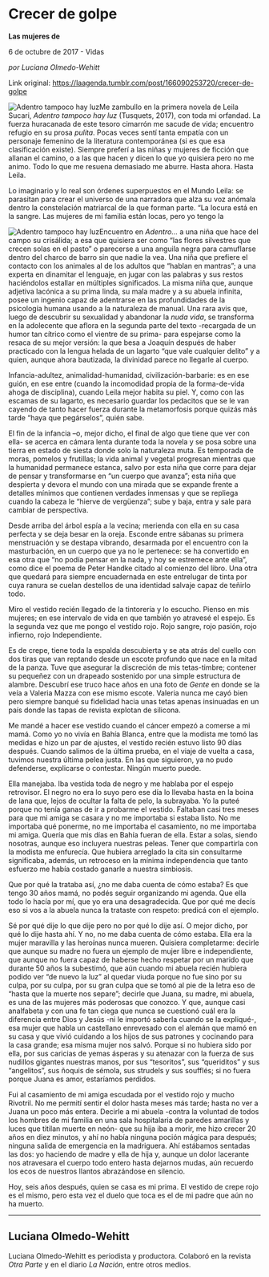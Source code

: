 # Crecer de golpe

**Las mujeres de**

6 de octubre de 2017 - Vidas

_por Luciana Olmedo-Wehitt_

Link original: https://laagenda.tumblr.com/post/166090253720/crecer-de-golpe

![Adentro tampoco hay luz](https://64.media.tumblr.com/50008b6a69a45e2499a49f361e524aeb/tumblr_inline_pk0a6xCl3e1t6q87u_500.jpg)Me zambullo en la primera novela de Leila Sucari, *Adentro tampoco hay luz* (Tusquets, 2017), con toda mi orfandad. La fuerza huracanada de este tesoro cimarrón me sacude de vida; encuentro refugio en su prosa *pulita*. Pocas veces sentí tanta empatía con un personaje femenino de la literatura contemporánea (si es que esa clasificación existe). Siempre preferí a las niñas y mujeres de ficción que allanan el camino, o a las que hacen y dicen lo que yo quisiera pero no me animo. Todo lo que me resuena demasiado me aburre. Hasta ahora. Hasta Leila. 

Lo imaginario y lo real son órdenes superpuestos en el Mundo Leila: se parasitan para crear el universo de una narradora que alza su voz anómala dentro la constelación matriarcal de la que forman parte. “La locura está en la sangre. Las mujeres de mi familia están locas, pero yo tengo la 


![Adentro tampoco hay luz](https://64.media.tumblr.com/3597dc6e3b67374d7fb093fa8d594a73/tumblr_inline_pk0a6xLCXL1t6q87u_400.jpg)Encuentro en *Adentro…* a una niña que hace del campo su crisálida; a esa que quisiera ser como “las flores silvestres que crecen solas en el pasto” o parecerse a una anguila negra para camuflarse dentro del charco de barro sin que nadie la vea. Una niña que prefiere el contacto con los animales al de los adultos que “hablan en mantras”; a una experta en dinamitar el lenguaje, en jugar con las palabras y sus restos haciéndolos estallar en múltiples significados. La misma niña que, aunque adjetiva lacónica a su prima linda, su mala madre y a su abuela infinita, posee un ingenio capaz de adentrarse en las profundidades de la psicología humana usando a la naturaleza de manual. Una rara avis que, luego de descubrir su sexualidad y abandonar la *nuda vida*, se transforma en la adolecente que aflora en la segunda parte del texto -recargada de un humor tan cítrico como el vientre de su prima- para espejarse como la resaca de su mejor versión: la que besa a Joaquín después de haber practicado con la lengua helada de un lagarto “que vale cualquier delito” y a quien, aunque ahora bautizada, la divinidad parece no llegarle al cuerpo.

Infancia-adultez, animalidad-humanidad, civilización-barbarie: es en ese guión, en ese entre (cuando la incomodidad propia de la forma-de-vida ahoga de disciplina), cuando Leila mejor habita su piel. Y, como con las escamas de su lagarto, es necesario guardar los pedacitos que se le van cayendo de tanto hacer fuerza durante la metamorfosis porque quizás más tarde “haya que pegárselos”, quién sabe. 

El fin de la infancia –o, mejor dicho, el final de algo que tiene que ver con ella- se acerca en cámara lenta durante toda la novela y se posa sobre una tierra en estado de siesta donde solo la naturaleza muta. Es temporada de moras, pomelos y frutillas; la vida animal y vegetal progresan mientras que la humanidad permanece estanca, salvo por esta niña que corre para dejar de pensar y transformarse en “un cuerpo que avanza”; esta niña que despierta y devora el mundo con una mirada que se expande frente a detalles mínimos que contienen verdades inmensas y que se repliega cuando la cabeza le “hierve de vergüenza”; sube y baja, entra y sale para cambiar de perspectiva.

Desde arriba del árbol espía a la vecina; merienda con ella en su casa perfecta y se deja besar en la oreja. Esconde entre sábanas su primera menstruación y se destapa vibrando, desarmada por el encuentro con la masturbación, en un cuerpo que ya no le pertenece: se ha convertido en esa otra que “no podía pensar en la nada, y hoy se estremece ante ella”, como dice el poema de Peter Handke citado al comienzo del libro. Una otra que quedará para siempre encuadernada en este entrelugar de tinta por cuya ranura se cuelan destellos de una identidad salvaje capaz de teñirlo todo.

Miro el vestido recién llegado de la tintorería y lo escucho. Pienso en mis mujeres; en ese intervalo de vida en que también yo atravesé el espejo. Es la segunda vez que me pongo el vestido rojo. Rojo sangre, rojo pasión, rojo infierno, rojo Independiente.

Es de crepe, tiene toda la espalda descubierta y se ata atrás del cuello con dos tiras que van reptando desde un escote profundo que nace en la mitad de la panza. Tuve que asegurar la discreción de mis tetas-timbre; contener su pequeñez con un drapeado sostenido por una simple estructura de alambre. Descubrí ese truco hace años en una foto de *Gente* en donde se la veía a Valeria Mazza con ese mismo escote. Valeria nunca me cayó bien pero siempre banqué su fidelidad hacia unas tetas apenas insinuadas en un país donde las tapas de revista explotan de silicona.

Me mandé a hacer ese vestido cuando el cáncer empezó a comerse a mi mamá. Como yo no vivía en Bahía Blanca, entre que la modista me tomó las medidas e hizo un par de ajustes, el vestido recién estuvo listo 90 días después. Cuando salimos de la última prueba, en el viaje de vuelta a casa, tuvimos nuestra última pelea justa. En las que siguieron, ya no pudo defenderse, explicarse o contestar. Ningún muerto puede.

Ella manejaba. Iba vestida toda de negro y me hablaba por el espejo retrovisor. El negro no era lo suyo pero ese día lo llevaba hasta en la boina de lana que, lejos de ocultar la falta de pelo, la subrayaba. Yo la puteé porque no tenía ganas de ir a probarme el vestido. Faltaban casi tres meses para que mi amiga se casara y no me importaba si estaba listo. No me importaba qué ponerme, no me importaba el casamiento, no me importaba mi amiga. Quería que mis días en Bahía fueran de ella. Estar a solas, siendo nosotras, aunque eso incluyera nuestras peleas. Tener que compartirla con la modista me enfurecía. Que hubiera arreglado la cita sin consultarme significaba, además, un retroceso en la mínima independencia que tanto esfuerzo me había costado ganarle a nuestra simbiosis.

Que por qué la trataba así, ¿no me daba cuenta de cómo estaba? Es que tengo 30 años mamá, no podés seguir organizando mi agenda. Que ella todo lo hacía por mí, que yo era una desagradecida. Que por qué me decís eso si vos a la abuela nunca la trataste con respeto: predicá con el ejemplo.

Sé por qué dije lo que dije pero no por qué lo dije así. O mejor dicho, por qué lo dije hasta ahí. Y no, no me daba cuenta de cómo estaba. Ella era la mujer maravilla y las heroínas nunca mueren. Quisiera completarme: decirle que aunque su madre no fuera un ejemplo de mujer libre e independiente, que aunque no fuera capaz de haberse hecho respetar por un marido que durante 50 años la subestimó, que aún cuando mi abuela recién hubiera podido ver “de nuevo la luz” al quedar viuda porque no fue sino por su culpa, por su culpa, por su gran culpa que se tomó al pie de la letra eso de “hasta que la muerte nos separe”; decirle que Juana, su madre, mi abuela, es una de las mujeres más poderosas que conozco. Y que, aunque casi analfabeta y con una fe tan ciega que nunca se cuestionó cuál era la diferencia entre Dios y Jesús -ni le importó saberla cuando se la expliqué-, esa mujer que habla un castellano enrevesado con el alemán que mamó en su casa y que vivió cuidando a los hijos de sus patrones y cocinando para la casa grande; esa misma mujer nos salvó. Porque si no hubiera sido por ella, por sus caricias de yemas ásperas y su atenazar con la fuerza de sus nudillos gigantes nuestras manos, por sus “tesoritos”, sus “queriditos” y sus “angelitos”, sus ñoquis de sémola, sus strudels y sus soufflés; si no fuera porque Juana es amor, estaríamos perdidos.

Fui al casamiento de mi amiga escudada por el vestido rojo y mucho Rivotril. No me permití sentir el dolor hasta meses más tarde; hasta no ver a Juana un poco más entera. Decirle a mi abuela -contra la voluntad de todos los hombres de mi familia en una sala hospitalaria de paredes amarillas y luces que titilan muerte en neón- que su hija iba a morir, me hizo crecer 20 años en diez minutos, y ahí no había ninguna poción mágica para después; ninguna salida de emergencia en la madriguera. Ahí estábamos sentadas las dos: yo haciendo de madre y ella de hija y, aunque un dolor lacerante nos atravesara el cuerpo todo entero hasta dejarnos mudas, aún recuerdo los ecos de nuestros llantos abrazándose en silencio.

Hoy, seis años después, quien se casa es mi prima. El vestido de crepe rojo es el mismo, pero esta vez el duelo que toca es el de mi padre que aún no ha muerto. 

  




---

 Luciana Olmedo-Wehitt
----------------------

 Luciana Olmedo-Wehitt es periodista y productora. Colaboró en la revista *Otra Parte* y en el diario *La Nación*, entre otros medios. 

